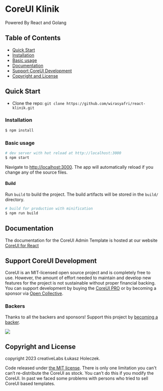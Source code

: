 # CoreUI Klinik

Powered By React and Golang

## Table of Contents

* [Quick Start](#quick-start)
* [Installation](#installation)
* [Basic usage](#basic-usage)
* [Documentation](#documentation)
* [Support CoreUI Development](#support-coreui-development)
* [Copyright and License](#copyright-and-license)

## Quick Start

- Clone the repo: `git clone https://github.com/wirasyafri/react-klinik.git`

### Installation

``` bash
$ npm install
```


### Basic usage

``` bash
# dev server with hot reload at http://localhost:3000
$ npm start 
```

Navigate to [http://localhost:3000](http://localhost:3000). The app will automatically reload if you change any of the source files.

#### Build

Run `build` to build the project. The build artifacts will be stored in the `build/` directory.

```bash
# build for production with minification
$ npm run build
```


## Documentation

The documentation for the CoreUI Admin Template is hosted at our website [CoreUI for React](https://coreui.io/react/)


## Support CoreUI Development

CoreUI is an MIT-licensed open source project and is completely free to use. However, the amount of effort needed to maintain and develop new features for the project is not sustainable without proper financial backing. You can support development by buying the [CoreUI PRO](https://coreui.io/pricing/) or by becoming a sponsor via [Open Collective](https://opencollective.com/coreui/).

<!--- StartOpenCollectiveBackers -->

### Backers

Thanks to all the backers and sponsors! Support this project by [becoming a backer](https://opencollective.com/coreui/contribute/backer-40965/).

<a href="https://opencollective.com/coreui/contribute/backer-40965/checkout" target="_blank" rel="noopener"><img src="https://opencollective.com/coreui/backers.svg?width=890"></a>

<!--- EndOpenCollectiveBackers -->

## Copyright and License

copyright 2023 creativeLabs Łukasz Holeczek.   

 
Code released under [the MIT license](https://github.com/coreui/coreui-free-react-admin-template/blob/master/LICENSE).
There is only one limitation you can't can’t re-distribute the CoreUI as stock. You can’t do this if you modify the CoreUI. In past we faced some problems with persons who tried to sell CoreUI based templates.

